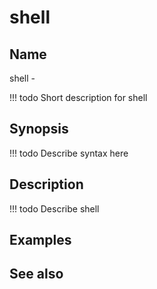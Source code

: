 

# shell


## Name
shell - 

<!-- prettier-ignore -->
!!! todo
     Short description for shell

## Synopsis
<!-- prettier-ignore -->
!!! todo
    Describe syntax here

## Description
<!-- prettier-ignore -->
!!! todo
    Describe shell

## Examples

## See also

